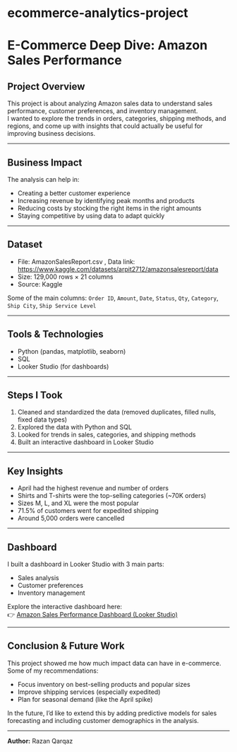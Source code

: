 # ecommerce-analytics-project
# E-Commerce Deep Dive: Amazon Sales Performance  

## Project Overview  
This project is about analyzing Amazon sales data to understand sales performance, customer preferences, and inventory management.  
I wanted to explore the trends in orders, categories, shipping methods, and regions, and come up with insights that could actually be useful for improving business decisions.  

---

## Business Impact  
The analysis can help in:  
- Creating a better customer experience  
- Increasing revenue by identifying peak months and products  
- Reducing costs by stocking the right items in the right amounts  
- Staying competitive by using data to adapt quickly  

---

## Dataset  
- File: AmazonSalesReport.csv  , Data link: https://www.kaggle.com/datasets/arpit2712/amazonsalesreport/data
- Size: 129,000 rows × 21 columns  
- Source: Kaggle  

Some of the main columns: `Order ID`, `Amount`, `Date`, `Status`, `Qty`, `Category`, `Ship City`, `Ship Service Level`  

---

## Tools & Technologies  
- Python (pandas, matplotlib, seaborn)  
- SQL  
- Looker Studio (for dashboards)  

---

## Steps I Took  
1. Cleaned and standardized the data (removed duplicates, filled nulls, fixed data types)  
2. Explored the data with Python and SQL  
3. Looked for trends in sales, categories, and shipping methods  
4. Built an interactive dashboard in Looker Studio  

---

## Key Insights  
- April had the highest revenue and number of orders  
- Shirts and T-shirts were the top-selling categories (~70K orders)  
- Sizes M, L, and XL were the most popular  
- 71.5% of customers went for expedited shipping  
- Around 5,000 orders were cancelled  

---

## Dashboard  
I built a dashboard in Looker Studio with 3 main parts:  
- Sales analysis  
- Customer preferences  
- Inventory management  

Explore the interactive dashboard here:  
👉 [Amazon Sales Performance Dashboard (Looker Studio)](https://lookerstudio.google.com/reporting/9cfa522e-d0ad-415b-b715-fe228c351374) 

---

## Conclusion & Future Work  
This project showed me how much impact data can have in e-commerce.  
Some of my recommendations:  
- Focus inventory on best-selling products and popular sizes  
- Improve shipping services (especially expedited)  
- Plan for seasonal demand (like the April spike)  

In the future, I’d like to extend this by adding predictive models for sales forecasting and including customer demographics in the analysis.  

---

**Author:** Razan Qarqaz  
